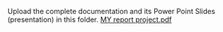 Upload the complete documentation and its Power Point Slides (presentation) in this folder.
[MY report project.pdf](https://github.com/CUI-FYPs/SP22-Fitness-Club-Handling-System/files/10329316/MY.report.project.pdf)
